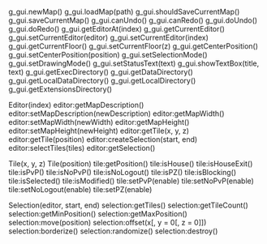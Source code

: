 g_gui.newMap()
g_gui.loadMap(path)
g_gui.shouldSaveCurrentMap()
g_gui.saveCurrentMap()
g_gui.canUndo()
g_gui.canRedo()
g_gui.doUndo()
g_gui.doRedo()
g_gui.getEditorAt(index)
g_gui.getCurrentEditor()
g_gui.setCurrentEditor(editor)
g_gui.setCurrentEditor(index)
g_gui.getCurrentFloor()
g_gui.setCurrentFloor(z)
g_gui.getCenterPosition()
g_gui.setCenterPosition(position)
g_gui.setSelectionMode()
g_gui.setDrawingMode()
g_gui.setStatusText(text)
g_gui.showTextBox(title, text)
g_gui.getExecDirectory()
g_gui.getDataDirectory()
g_gui.getLocalDataDirectory()
g_gui.getLocalDirectory()
g_gui.getExtensionsDirectory()

Editor(index)
editor:getMapDescription()
editor:setMapDescription(newDescription)
editor:getMapWidth()
editor:setMapWidth(newWidth)
editor:getMapHeight()
editor:setMapHeight(newHeight)
editor:getTile(x, y, z)
editor:getTile(position)
editor:createSelection(start, end)
editor:selectTiles(tiles)
editor:getSelection()

Tile(x, y, z)
Tile(position)
tile:getPosition()
tile:isHouse()
tile:isHouseExit()
tile:isPvP()
tile:isNoPvP()
tile:isNoLogout()
tile:isPZ()
tile:isBlocking()
tile:isSelected()
tile:isModified()
tile:setPvP(enable)
tile:setNoPvP(enable)
tile:setNoLogout(enable)
tile:setPZ(enable)

Selection(editor, start, end)
selection:getTiles()
selection:getTileCount()
selection:getMinPosition()
selection:getMaxPosition()
selection:move(position)
selection:offset(x[, y = 0[, z = 0]])
selection:borderize()
selection:randomize()
selection:destroy()
